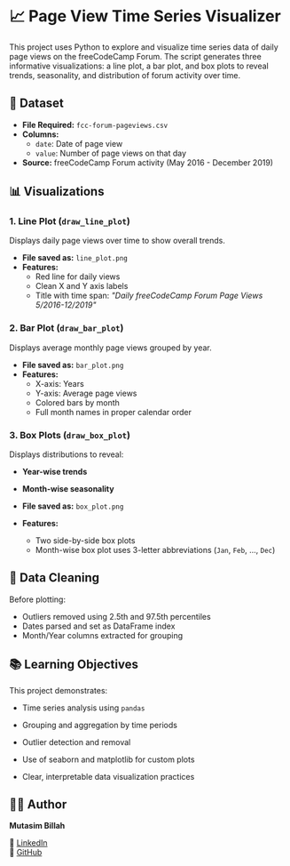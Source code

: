 # 📈 Page View Time Series Visualizer

This project uses Python to explore and visualize time series data of daily page views on the freeCodeCamp Forum. The script generates three informative visualizations: a line plot, a bar plot, and box plots to reveal trends, seasonality, and distribution of forum activity over time.


## 📄 Dataset

- **File Required:** `fcc-forum-pageviews.csv`
- **Columns:**
  - `date`: Date of page view
  - `value`: Number of page views on that day
- **Source:** freeCodeCamp Forum activity (May 2016 - December 2019)


## 📊 Visualizations

### 1. Line Plot (`draw_line_plot`)
Displays daily page views over time to show overall trends.

- **File saved as:** `line_plot.png`
- **Features:**
  - Red line for daily views
  - Clean X and Y axis labels
  - Title with time span: _"Daily freeCodeCamp Forum Page Views 5/2016-12/2019"_


### 2. Bar Plot (`draw_bar_plot`)
Displays average monthly page views grouped by year.

- **File saved as:** `bar_plot.png`
- **Features:**
  - X-axis: Years
  - Y-axis: Average page views
  - Colored bars by month
  - Full month names in proper calendar order


### 3. Box Plots (`draw_box_plot`)
Displays distributions to reveal:
- **Year-wise trends**
- **Month-wise seasonality**

- **File saved as:** `box_plot.png`
- **Features:**
  - Two side-by-side box plots
  - Month-wise box plot uses 3-letter abbreviations (`Jan`, `Feb`, ..., `Dec`)


## 🧹 Data Cleaning

Before plotting:
- Outliers removed using 2.5th and 97.5th percentiles
- Dates parsed and set as DataFrame index
- Month/Year columns extracted for grouping


## 📚 Learning Objectives

This project demonstrates:

- Time series analysis using `pandas`

- Grouping and aggregation by time periods

- Outlier detection and removal

- Use of seaborn and matplotlib for custom plots

- Clear, interpretable data visualization practices


## 👨‍💻 Author

**Mutasim Billah**  

🔗 [LinkedIn](https://www.linkedin.com/in/mmbillah804/)  
🔗 [GitHub](https://github.com/mmbillah804)

